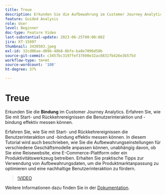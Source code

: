 ```yaml
---
title: Treue
description: Erkunden Sie die Aufbewahrung im Customer Journey Analytics. Erfahren Sie, wie Sie mit Start- und Rückkehrereignissen die Benutzerinteraktion und -bindung effektiv messen können.
feature: Guided Analysis
role: User
level: Beginner
doc-type: Feature Video
last-substantial-update: 2023-06-25T00:00:00Z
jira: KT-15097
thumbnail: 3430503.jpeg
exl-id: 32cd06ae-d09b-48b8-8bfe-ba8e7096d50b
source-git-commit: c3457bc3197fef37890e32ac8831fb426e3b575d
workflow-type: tm+mt
source-wordcount: '108'
ht-degree: 37%

---
```


# Treue

Erkunden Sie die **Bindung** im Customer Journey Analytics. Erfahren Sie, wie Sie mit Start- und Rückkehrereignissen die Benutzerinteraktion und -bindung effektiv messen können.

Erfahren Sie, wie Sie mit Start- und Rückkehrereignissen die Benutzerinteraktion und -bindung effektiv messen können. In diesem Tutorial wird auch beschrieben, wie Sie die Aufbewahrungseinstellungen für verschiedene Geschäftsmodelle anpassen können, unabhängig davon, ob Sie eine Reisewebsite, eine E-Commerce-Plattform oder ein Produktivitätswerkzeug betreiben. Erhalten Sie praktische Tipps zur Verwendung von Aufbewahrungsdaten, um die Produktmarktanpassung zu optimieren und eine nachhaltige Benutzerinteraktion zu fördern.

>[!VIDEO](https://video.tv.adobe.com/v/3430503/?learn=on)

Weitere Informationen dazu finden Sie in der [Dokumentation](https://experienceleague.adobe.com/de/docs/analytics-platform/using/guided-analysis/retention/retention-rates).
